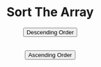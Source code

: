 
<html>
<body>
<title>Sort The Array</title>
<center>
<h1>Sort The Array</h1>

<button onclick="myFunction()">Descending Order</button><br><br>


<button onclick="myFunction1()">Ascending Order</button>
<br><br>

<p id="demo"></p>

<script>
var points = [40, 100, 1, 5, 25, 10,200,250,150];
document.getElementById("demo").innerHTML = points;

function myFunction1() {
  points.sort(function(a, b){return b-a});
  document.getElementById("demo").innerHTML = points;
}
</script>

<script>
var points = [40, 100, 1, 5, 25, 10,200,250,150];
document.getElementById("demo").innerHTML = points;

function myFunction() {
  points.sort(function(a, b){return a-b});
  document.getElementById("demo").innerHTML = points;
}
</script>
</center>

</body>
</html>

